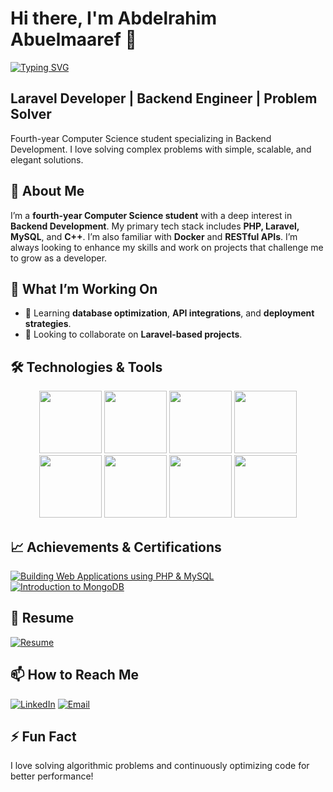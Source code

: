 # Hi there, I'm Abdelrahim Abuelmaaref 👋

[![Typing SVG](https://readme-typing-svg.demolab.com?font=Fira+Code&pause=1000&color=F75C7E&width=435&lines=I'm+a+Laravel+Developer;Backend+Specialist;Passionate+Coder;Eager+Learner&size=28)](https://git.io/typing-svg)

## Laravel Developer | Backend Engineer | Problem Solver
Fourth-year Computer Science student specializing in Backend Development. I love solving complex problems with simple, scalable, and elegant solutions.

## 🚀 About Me
I’m a **fourth-year Computer Science student** with a deep interest in **Backend Development**. My primary tech stack includes **PHP, Laravel, MySQL**, and **C++**. I’m also familiar with **Docker** and **RESTful APIs**. I’m always looking to enhance my skills and work on projects that challenge me to grow as a developer.

## 💼 What I’m Working On
- 🌱 Learning **database optimization**, **API integrations**, and **deployment strategies**.
- 🤝 Looking to collaborate on **Laravel-based projects**.

## 🛠️ Technologies & Tools
<p align="center">
  <img src="https://img.shields.io/badge/-PHP-777BB4?style=flat-square&logo=php&logoColor=white" width="100" />
  <img src="https://img.shields.io/badge/-Laravel-F55247?style=flat-square&logo=laravel&logoColor=white" width="100" />
  <img src="https://img.shields.io/badge/-MySQL-4479A1?style=flat-square&logo=mysql&logoColor=white" width="100" />
  <img src="https://img.shields.io/badge/-Docker-2496ED?style=flat-square&logo=docker&logoColor=white" width="100" />
  <img src="https://img.shields.io/badge/-C++-00599C?style=flat-square&logo=cplusplus&logoColor=white" width="100" />
  <img src="https://img.shields.io/badge/-HTML5-E34F26?style=flat-square&logo=html5&logoColor=white" width="100" />
  <img src="https://img.shields.io/badge/-JavaScript-F7DF1E?style=flat-square&logo=javascript&logoColor=black" width="100" />
  <img src="https://img.shields.io/badge/-CSS3-1572B6?style=flat-square&logo=css3&logoColor=white" width="100" />
</p>

## 📈 Achievements & Certifications
[![Building Web Applications using PHP & MySQL](https://img.shields.io/badge/-Building%20Web%20Applications%20using%20PHP%20%26%20MySQL%20from%20ITI-28A745?style=flat-square&logo=laravel&logoColor=white)](https://drive.google.com/file/d/1YrOWMjL91OpZgoolX90DBjx2Uo1-2qw0/view?usp=drive_link)
[![Introduction to MongoDB](https://img.shields.io/badge/-Introduction%20to%20MongoDB%20from%20ITI-2496ED?style=flat-square&logo=mongodb&logoColor=white)](https://drive.google.com/file/d/1Ys76Se3_XHSx_7ISjKpI8yRw6fBFuAE7/view?usp=drive_link)

## 📂 Resume
[![Resume](https://img.shields.io/badge/-Resume-000000?style=flat-square&logo=resume&logoColor=white)](https://drive.google.com/file/d/1SA4MZVD-tGwYjI7XdOB3Oc-YyyVZMZWI/view?usp=drive_link)

## 📫 How to Reach Me
[![LinkedIn](https://img.shields.io/badge/-LinkedIn-0077B5?style=flat-square&logo=linkedin&logoColor=white)](https://www.linkedin.com/in/abdelrahim-abuelmaaref-7962052b4/)
[![Email](https://img.shields.io/badge/-Email-D14836?style=flat-square&logo=gmail&logoColor=white)](mailto:abdelrahimabuelmaaref@gmail.com)

## ⚡ Fun Fact
I love solving algorithmic problems and continuously optimizing code for better performance!

